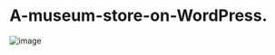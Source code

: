 # A-museum-store-on-WordPress.

![image](https://github.com/user-attachments/assets/baa0f1c6-00da-47a4-b042-e5f1c9f6a22c)
